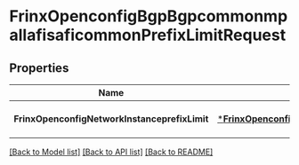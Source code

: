# FrinxOpenconfigBgpBgpcommonmpallafisaficommonPrefixLimitRequest

## Properties
Name | Type | Description | Notes
------------ | ------------- | ------------- | -------------
**FrinxOpenconfigNetworkInstanceprefixLimit** | [***FrinxOpenconfigBgpBgpcommonmpallafisaficommonPrefixLimit**](frinx.openconfig.bgp.bgpcommonmpallafisaficommon.PrefixLimit.md) |  | [optional] [default to null]

[[Back to Model list]](../README.md#documentation-for-models) [[Back to API list]](../README.md#documentation-for-api-endpoints) [[Back to README]](../README.md)


